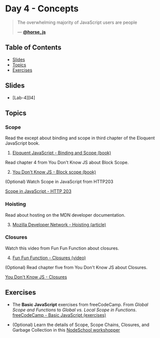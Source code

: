# Day 4 - Concepts

> The overwhelming majority of JavaScript users are people
>
>
> — [**@horse_js**][tweet]

## Table of Contents
- [Slides](#slides)
- [Topics](#topics)
- [Exercises](#exercises)

## Slides
* [Lab-4][l4]

## Topics

### Scope

Read the except about binding and scope in third chapter of the Eloquent JavaScript book.

1. [Eloquent JavaScript - Binding and Scope (book)][binding]

Read chapter 4 from You Don't Know JS about Block Scope.

2. [You Don't Know JS - Block scope (book)][scope]

(Optional) Watch Scope in JavaScript from HTTP203

[Scope in JavaScript - HTTP 203][scope]

### Hoisting

Read about hosting on the MDN developer documentation.

3. [Mozilla Developer Network - Hoisting (article)][mdn]

### Closures

Watch this video from Fun Fun Function about closures.

4. [Fun Fun Function - Closures (video)][closures]

(Optional) Read chapter five from You Don't Know JS about Closures.

[You Don't Know JS - Closures][ch5]

## Exercises
* The **Basic JavaScript** exercises from freeCodeCamp. From _Global Scope and Functions_ to _Global vs. Local Scope in Functions_. [freeCodeCamp - Basic JavaScript (exercises)][fcc]

* (Optional) Learn the details of Scope, Scope Chains, Closures, and Garbage Collection in this [NodeSchool workshopper][nodeschool]


[tweet]: https://twitter.com/horse_js/status/1047957189913141248
[scope]: https://www.youtube.com/watch?v=5LEuJNLfLN0
[binding]: https://eloquentjavascript.net/03_functions.html#h_XqQR5FlX+8
[closures]: https://www.youtube.com/watch?v=CQqwU2Ixu-U
[ch5]: https://github.com/getify/You-Dont-Know-JS/blob/2nd-ed/scope-closures/ch5.md
[scope]: https://github.com/getify/You-Dont-Know-JS/blob/2nd-ed/scope-closures/ch4.md
[mdn]: https://developer.mozilla.org/en-US/docs/Glossary/Hoisting
[nodeschool]: https://github.com/workshopper/scope-chains-closures
[fcc]: https://www.freecodecamp.org/learn
